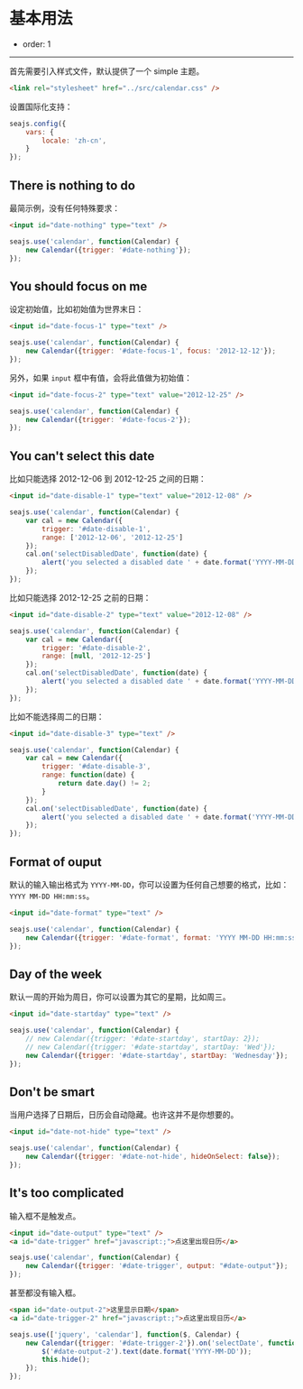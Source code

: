 # 基本用法

- order: 1

------------

首先需要引入样式文件，默认提供了一个 simple 主题。

````html
<link rel="stylesheet" href="../src/calendar.css" />
````

设置国际化支持：

````javascript
seajs.config({
    vars: {
        locale: 'zh-cn',
    }
});
````

## There is nothing to do

最简示例，没有任何特殊要求：

````html
<input id="date-nothing" type="text" />
````

````javascript
seajs.use('calendar', function(Calendar) {
    new Calendar({trigger: '#date-nothing'});
});
````


## You should focus on me

设定初始值，比如初始值为世界末日：

````html
<input id="date-focus-1" type="text" />
````

````javascript
seajs.use('calendar', function(Calendar) {
    new Calendar({trigger: '#date-focus-1', focus: '2012-12-12'});
});
````

另外，如果 ``input`` 框中有值，会将此值做为初始值：

````html
<input id="date-focus-2" type="text" value="2012-12-25" />
````

````javascript
seajs.use('calendar', function(Calendar) {
    new Calendar({trigger: '#date-focus-2'});
});
````

## You can't select this date

比如只能选择 2012-12-06 到 2012-12-25 之间的日期：

````html
<input id="date-disable-1" type="text" value="2012-12-08" />
````

````javascript
seajs.use('calendar', function(Calendar) {
    var cal = new Calendar({
        trigger: '#date-disable-1',
        range: ['2012-12-06', '2012-12-25']
    });
    cal.on('selectDisabledDate', function(date) {
        alert('you selected a disabled date ' + date.format('YYYY-MM-DD'));
    });
});
````

比如只能选择 2012-12-25 之前的日期：

````html
<input id="date-disable-2" type="text" value="2012-12-08" />
````

````javascript
seajs.use('calendar', function(Calendar) {
    var cal = new Calendar({
        trigger: '#date-disable-2',
        range: [null, '2012-12-25']
    });
    cal.on('selectDisabledDate', function(date) {
        alert('you selected a disabled date ' + date.format('YYYY-MM-DD'));
    });
});
````

比如不能选择周二的日期：

````html
<input id="date-disable-3" type="text" />
````

````javascript
seajs.use('calendar', function(Calendar) {
    var cal = new Calendar({
        trigger: '#date-disable-3',
        range: function(date) {
            return date.day() != 2;
        }
    });
    cal.on('selectDisabledDate', function(date) {
        alert('you selected a disabled date ' + date.format('YYYY-MM-DD'));
    });
});
````

## Format of ouput

默认的输入输出格式为 ``YYYY-MM-DD``，你可以设置为任何自己想要的格式，比如：
``YYYY MM-DD HH:mm:ss``。

````html
<input id="date-format" type="text" />
````

````javascript
seajs.use('calendar', function(Calendar) {
    new Calendar({trigger: '#date-format', format: 'YYYY MM-DD HH:mm:ss'});
});
````

## Day of the week

默认一周的开始为周日，你可以设置为其它的星期，比如周三。

````html
<input id="date-startday" type="text" />
````

````javascript
seajs.use('calendar', function(Calendar) {
    // new Calendar({trigger: '#date-startday', startDay: 2});
    // new Calendar({trigger: '#date-startday', startDay: 'Wed'});
    new Calendar({trigger: '#date-startday', startDay: 'Wednesday'});
});
````


## Don't be smart

当用户选择了日期后，日历会自动隐藏。也许这并不是你想要的。

````html
<input id="date-not-hide" type="text" />
````

````javascript
seajs.use('calendar', function(Calendar) {
    new Calendar({trigger: '#date-not-hide', hideOnSelect: false});
});
````


## It's too complicated

输入框不是触发点。

````html
<input id="date-output" type="text" />
<a id="date-trigger" href="javascript:;">点这里出现日历</a>
````

````javascript
seajs.use('calendar', function(Calendar) {
    new Calendar({trigger: '#date-trigger', output: "#date-output"});
});
````

甚至都没有输入框。

````html
<span id="date-output-2">这里显示日期</span>
<a id="date-trigger-2" href="javascript:;">点这里出现日历</a>
````

````javascript
seajs.use(['jquery', 'calendar'], function($, Calendar) {
    new Calendar({trigger: '#date-trigger-2'}).on('selectDate', function(date) {
        $('#date-output-2').text(date.format('YYYY-MM-DD'));
        this.hide();
    });
});
````

